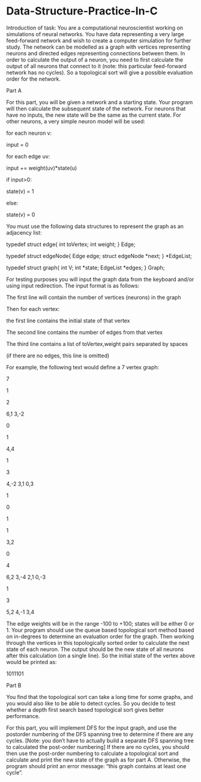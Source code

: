 # Data-Structure-Practice-In-C



Introduction of task:
You are a computational neuroscientist working on simulations of neural networks. You have
data representing a very large feed-forward network and wish to create a computer
simulation for further study. The network can be modelled as a graph with vertices
representing neurons and directed edges representing connections between them. In order
to calculate the output of a neuron, you need to first calculate the output of all neurons that
connect to it (note: this particular feed-forward network has no cycles). So a topological sort
will give a possible evaluation order for the network.

Part A

For this part, you will be given a network and a starting state. Your program
will then calculate the subsequent state of the network. For neurons that have no inputs, the
new state will be the same as the current state. For other neurons, a very simple neuron
model will be used:

for each neuron v:

 input = 0
 
 for each edge uv:
 
 input += weight(uv)*state(u)
 
 if input>0:
 
 state(v) = 1
 
 else:
 
 state(v) = 0
 
You must use the following data structures to represent the graph as an adjacency list:

typedef struct edge{
int toVertex;
int weight;
} Edge;

typedef struct edgeNode{
Edge edge;
struct edgeNode *next;
} *EdgeList;

typedef struct graph{
 int V;
 int *state;
 EdgeList *edges;
 } Graph;
 
For testing purposes you will input the graph data from the keyboard and/or using input
redirection. The input format is as follows:

The first line will contain the number of vertices (neurons) in the graph

Then for each vertex:

the first line contains the initial state of that vertex

The second line contains the number of edges from that vertex

The third line contains a list of toVertex,weight pairs separated by spaces

(if there are no edges, this line is omitted)

For example, the following text would define a 7 vertex graph:

7

1

2

6,1 3,-2

0

1

4,4

1

3

4,-2 3,1 0,3

1

0

1

1

3,2

0

4

6,2 3,-4 2,1 0,-3

1

3

5,2 4,-1 3,4


The edge weights will be in the range -100 to +100; states will be either 0 or 1.
Your program should use the queue based topological sort method based on in-degrees to
determine an evaluation order for the graph. Then working through the vertices in this
topologically sorted order to calculate the next state of each neuron. The output should be
the new state of all neurons after this calculation (on a single line). So the initial state of the
vertex above would be printed as:

1011101





Part B

You find that the topological sort can take a long time for some graphs, and you would also
like to be able to detect cycles. So you decide to test whether a depth first search based
topological sort gives better performance.

For this part, you will implement DFS for the input graph, and use the postorder
numbering of the DFS spanning tree to determine if there are any cycles. [Note: you
don’t have to actually build a separate DFS spanning tree to calculated the post-order 
numbering] If there are no cycles, you should then use the post-order numbering to calculate
a topological sort and calculate and print the new state of the graph as for part A. Otherwise,
the program should print an error message: “this graph contains at least one cycle”.
